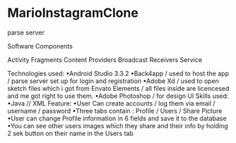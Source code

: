 # MarioInstagramClone
parse server


Software Components

Activity
Fragments
Content Providers
Broadcast Receivers
Service



Technologies used:
•Android Studio 3.3.2
•Back4app / used to host the app / parse server set up for login and registration
•Adobe Xd / used to open sketch files which i got from Envato Elements / all files inside are licencesed and me got right to use them.
•Adobe Photoshop / for design UI
Skills used:
•Java // XML
Feature:
•User Can create accounts / log them via email / username / password
•Three tabs contain : Profile / Users / Share Picture
•User can change Profile information in 6 fields and save it to the database
•You can see other users images which they share and their info by holding 2 sek button on their name in the Users tab
